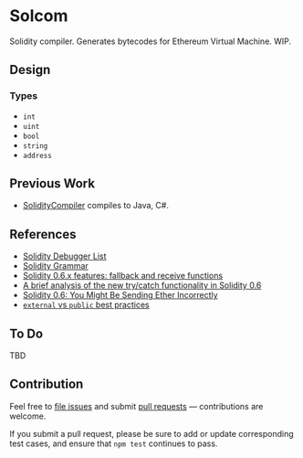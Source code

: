 # Solcom

Solidity compiler. Generates bytecodes for Ethereum Virtual Machine. WIP.

## Design

### Types

- `int`
- `uint`
- `bool`
- `string`
- `address`

## Previous Work

- [SolidityCompiler](https://github.com/ajlopez/SolidityCompiler) compiles to Java, C#.

## References

- [Solidity Debugger List](http://solidity-debugger.io/#/)
- [Solidity Grammar](https://github.com/ethereum/solidity/blob/develop/docs/Solidity.g4)
- [Solidity 0.6.x features: fallback and receive functions](https://solidity.ethereum.org/2020/03/26/fallback-receive-split/)
- [A brief analysis of the new try/catch functionality in Solidity 0.6](https://forum.openzeppelin.com/t/a-brief-analysis-of-the-new-try-catch-functionality-in-solidity-0-6/2564)
- [Solidity 0.6: You Might Be Sending Ether Incorrectly](https://medium.com/better-programming/solidity-0-6-you-might-be-sending-ether-all-wrong-1e119e1ffc27)
- [`external` vs `public` best practices](https://ethereum.stackexchange.com/questions/19380/external-vs-public-best-practices)

## To Do

TBD

## Contribution

Feel free to [file issues](https://github.com/ajlopez/solcom) and submit
[pull requests](https://github.com/ajlopez/solcom/pulls) — contributions are
welcome.

If you submit a pull request, please be sure to add or update corresponding
test cases, and ensure that `npm test` continues to pass.

